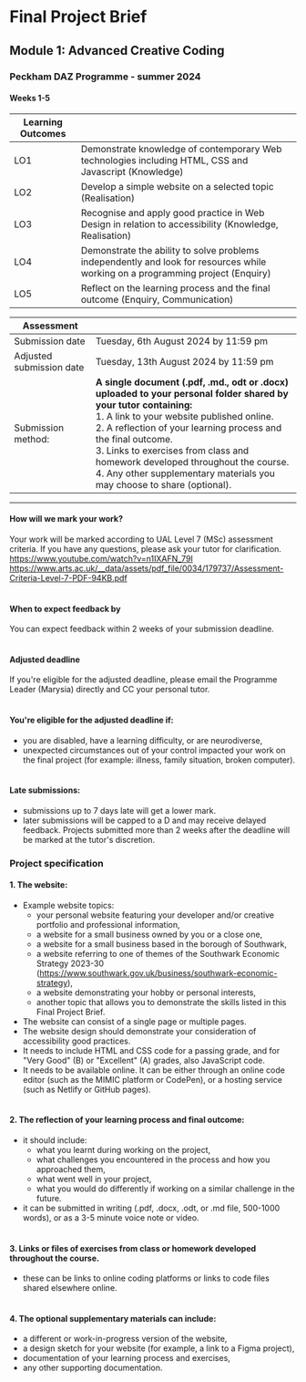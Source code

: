 # Final Project Brief
## Module 1: Advanced Creative Coding
### Peckham DAZ Programme - summer 2024
#### Weeks 1-5

| Learning Outcomes | |
|-------------------|--|
| LO1               | Demonstrate knowledge of contemporary Web technologies including HTML, CSS and Javascript (Knowledge)                           |
| LO2               | Develop a simple website on a selected topic (Realisation)                                                                      |
| LO3               | Recognise and apply good practice in Web Design in relation to accessibility (Knowledge, Realisation)                           |
| LO4               | Demonstrate the ability to solve problems independently and look for resources while working on a programming project (Enquiry) |
| LO5               | Reflect on the learning process and the final outcome (Enquiry, Communication)                                                  |

| Assessment               |                                                                                                                                                                                                                                                                                                                                                                                                         |
|--------------------------|---------------------------------------------------------------------------------------------------------------------------------------------------------------------------------------------------------------------------------------------------------------------------------------------------------------------------------------------------------------------------------------------------------|
| Submission date          | Tuesday, 6th August 2024 by 11:59 pm                                                                                                                                                                                                                                                                                                                                                                    |
| Adjusted submission date | Tuesday, 13th August 2024 by 11:59 pm                                                                                                                                                                                                                                                                                                                                                                   |
| Submission method:       | **A single document (.pdf, .md., odt or .docx) uploaded to your personal folder shared by your tutor containing:**<br/>1. A link to your website published online.<br/>2. A reflection of your learning process and the final outcome.<br/>3. Links  to exercises from class and homework developed throughout the course.<br/>4. Any other supplementary materials you may choose to share (optional). |  ------------------------- |----------------------------|       
---



#### How will we mark your work?
Your work will be marked according to UAL Level 7 (MSc) assessment criteria. If you have any questions, please ask your tutor for clarification.<br>
https://www.youtube.com/watch?v=n1IXAFN_79I<br>
https://www.arts.ac.uk/__data/assets/pdf_file/0034/179737/Assessment-Criteria-Level-7-PDF-94KB.pdf<br><br>
#### When to expect feedback by
You can expect feedback within 2 weeks of your submission deadline.<br><br>

#### Adjusted deadline
If you're eligible for the adjusted deadline, please email the Programme Leader (Marysia) directly and CC your personal tutor.<br><br>

#### You're eligible for the adjusted deadline if:
- you are disabled, have a learning difficulty, or are neurodiverse,
- unexpected circumstances out of your control impacted your work on the final project (for example: illness, family situation, broken computer).
<br><br>
#### Late submissions:
- submissions up to 7 days late will get a lower mark.
- later submissions will be capped to a D and may receive delayed feedback. Projects submitted more than 2 weeks after the deadline will be marked at the tutor's discretion.

### Project specification

#### 1. The website:
- Example website topics:
  - your personal website featuring your developer and/or creative portfolio and professional information,
  - a website for a small business owned by you or a close one,
  - a website for a small business based in the borough of Southwark,
  - a website referring to one of themes of the Southwark Economic Strategy 2023-30 (https://www.southwark.gov.uk/business/southwark-economic-strategy),
  - a website demonstrating your hobby or personal interests,
  - another topic that allows you to demonstrate the skills listed in this Final Project Brief.
- The website can consist of a single page or multiple pages.
- The website design should demonstrate your consideration of accessibility good practices.
- It needs to include HTML and CSS code for a passing grade, and for "Very Good" (B) or "Excellent" (A) grades, also JavaScript code. 
- It needs to be available online. It can be either through an online code editor (such as the MIMIC platform or CodePen), or a hosting service (such as Netlify or GitHub pages).
<br><br>
#### 2. The reflection of your learning process and final outcome:
- it should include:
  - what you learnt during working on the project,
  - what challenges you encountered in the process and how you approached them,
  - what went well in your project,
  - what you would do differently if working on a similar challenge in the future.
- it can be submitted in writing (.pdf, .docx, .odt, or .md file, 500-1000 words), or as a 3-5 minute voice note or video.
<br><br>

#### 3. Links or files of exercises from class or homework developed throughout the course.
- these can be links to online coding platforms or links to code files shared elsewhere online.
<br><br>
#### 4. The optional supplementary materials can include:
- a different or work-in-progress version of the website,
- a design sketch for your website (for example, a link to a Figma project),
- documentation of your learning process and exercises,
- any other supporting documentation.


